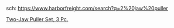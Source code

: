 sch: https://www.harborfreight.com/search?q=2%20jaw%20puller

[Two-Jaw Puller Set, 3 Pc.](https://www.harborfreight.com/3-piece-two-jaw-puller-set-40966.html)
